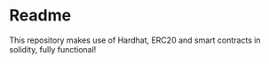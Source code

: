 # Readme
This repository makes use of Hardhat, ERC20 and smart contracts in solidity, fully functional!
